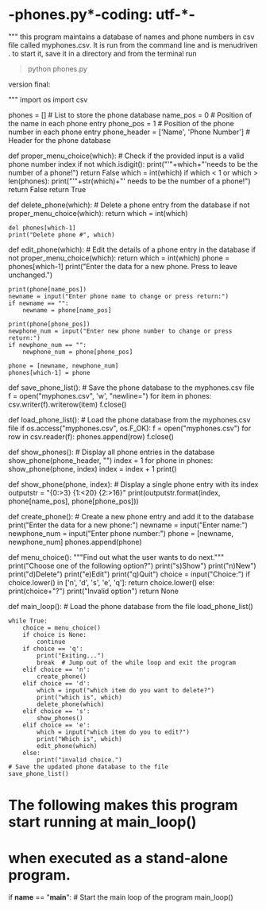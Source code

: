 # -phones.py*-coding: utf-*-
"""
this program maintains a database of names and phone numbers in csv file called myphones.csv.
It is run from the command line and is menudriven . to start it, save it in a directory and from the terminal run
>python phones.py

version final:

"""
import os
import csv

phones = []  # List to store the phone database
name_pos = 0  # Position of the name in each phone entry
phone_pos = 1   # Position of the phone number in each phone entry
phone_header = ['Name', 'Phone Number']  # Header for the phone database


def proper_menu_choice(which):
    # Check if the provided input is a valid phone number index
    if not which.isdigit():
        print("'"+which+"'needs to be the number of a phone!")
        return False
    which = int(which)
    if which < 1 or which > len(phones):
        print("'"+str(which)+"' needs to be the number of a phone!")
        return False
    return True


def delete_phone(which):
    # Delete a phone entry from the database
    if not proper_menu_choice(which):
        return
    which = int(which)

    del phones[which-1]
    print("Delete phone #", which)


def edit_phone(which):
    # Edit the details of a phone entry in the database
    if not proper_menu_choice(which):
        return
    which = int(which)
    phone = phones[which-1]
    print("Enter the data for a new phone. Press <Enter> to leave unchanged.")

    print(phone[name_pos])
    newname = input("Enter phone name to change or press return:")
    if newname == "":
        newname = phone[name_pos]

    print(phone[phone_pos])
    newphone_num = input("Enter new phone number to change or press return:")
    if newphone_num == "":
        newphone_num = phone[phone_pos]

    phone = [newname, newphone_num]
    phones[which-1] = phone


def save_phone_list():
    # Save the phone database to the myphones.csv file
    f = open("myphones.csv", 'w', "newline=")
    for item in phones:
        csv.writer(f).writerow(item)
    f.close()


def load_phone_list():
    # Load the phone database from the myphones.csv file
    if os.access("myphones.csv", os.F_OK):
        f = open("myphones.csv")
        for row in csv.reader(f):
            phones.append(row)
        f.close()


def show_phones():
    # Display all phone entries in the database
    show_phone(phone_header, "")
    index = 1
    for phone in phones:
        show_phone(phone, index)
        index = index + 1
    print()


def show_phone(phone, index):
    # Display a single phone entry with its index
    outputstr = "{0:>3} {1:<20} {2:>16}"
    print(outputstr.format(index, phone[name_pos], phone[phone_pos]))


def create_phone():
    # Create a new phone entry and add it to the database
    print("Enter the data for a new phone:")
    newname = input("Enter name:")
    newphone_num = input("Enter phone number:")
    phone = [newname, newphone_num]
    phones.append(phone)


def menu_choice():
    """Find out what the user wants to do next."""
    print("Choose one of the following option?")
    print("s)Show")
    print("n)New")
    print("d)Delete")
    print("e)Edit")
    print("q)Quit")
    choice = input("Choice:")
    if choice.lower() in ['n', 'd', 's', 'e', 'q']:
        return choice.lower()
    else:
        print(choice+"?")
        print("Invalid option")
        return None


def main_loop():
    # Load the phone database from the file
    load_phone_list()

    while True:
        choice = menu_choice()
        if choice is None:
            continue
        if choice == 'q':
            print("Exiting...")
            break  # Jump out of the while loop and exit the program
        elif choice == 'n':
            create_phone()
        elif choice == 'd':
            which = input("which item do you want to delete?")
            print("which is", which)
            delete_phone(which)
        elif choice == 's':
            show_phones()
        elif choice == 'e':
            which = input("which item do you to edit?")
            print("Which is", which)
            edit_phone(which)
        else:
            print("invalid choice.")
    # Save the updated phone database to the file
    save_phone_list()

# The following makes this program start running at main_loop()
# when executed as a stand-alone program.

if __name__ == "__main__":
    # Start the main loop of the program
    main_loop()
